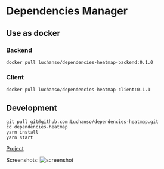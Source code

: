 # Dependencies Manager

## Use as docker
### Backend
```
docker pull luchanso/dependencies-heatmap-backend:0.1.0
```

### Client
```
docker pull luchanso/dependencies-heatmap-client:0.1.1
```

## Development

```
git pull git@github.com:Luchanso/dependencies-heatmap.git
cd dependencies-heatmap
yarn install
yarn start
```

[Project](https://github.com/Luchanso/dependencies-heatmap/projects/1)

Screenshots:
![screenshot](https://user-images.githubusercontent.com/2098777/59965357-79b0ea00-9515-11e9-81c0-a0dc40830f42.png)
